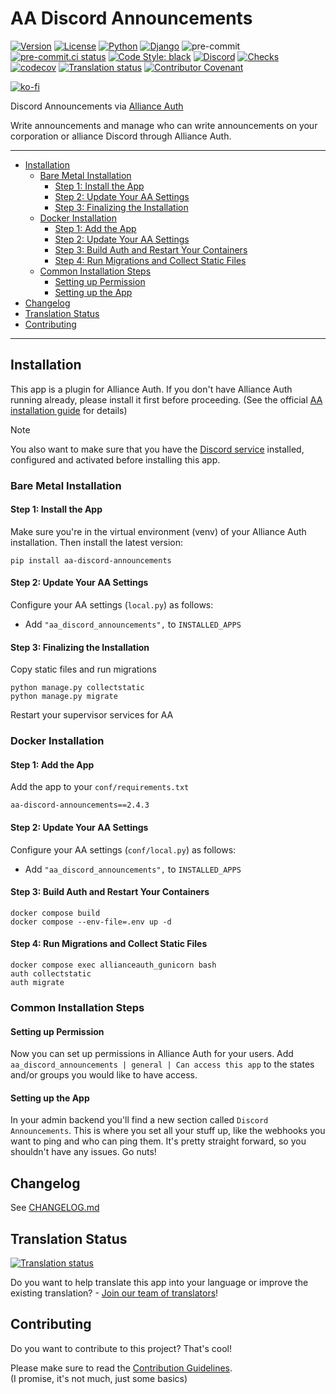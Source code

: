 # AA Discord Announcements<a name="aa-discord-announcements"></a>

[![Version](https://img.shields.io/pypi/v/aa-discord-announcements?label=release)](https://pypi.org/project/aa-discord-announcements/)
[![License](https://img.shields.io/github/license/ppfeufer/aa-discord-announcements)](https://github.com/ppfeufer/aa-discord-announcements/blob/master/LICENSE)
[![Python](https://img.shields.io/pypi/pyversions/aa-discord-announcements)](https://pypi.org/project/aa-discord-announcements/)
[![Django](https://img.shields.io/pypi/djversions/aa-discord-announcements?label=django)](https://pypi.org/project/aa-discord-announcements/)
![pre-commit](https://img.shields.io/badge/pre--commit-enabled-brightgreen?logo=pre-commit&logoColor=white)
[![pre-commit.ci status](https://results.pre-commit.ci/badge/github/ppfeufer/aa-discord-announcements/master.svg)](https://results.pre-commit.ci/latest/github/ppfeufer/aa-discord-announcements/master)
[![Code Style: black](https://img.shields.io/badge/code%20style-black-000000.svg)](http://black.readthedocs.io/en/latest/)
[![Discord](https://img.shields.io/discord/790364535294132234?label=discord)](https://discord.gg/zmh52wnfvM)
[![Checks](https://github.com/ppfeufer/aa-discord-announcements/actions/workflows/automated-checks.yml/badge.svg)](https://github.com/ppfeufer/aa-discord-announcements/actions/workflows/automated-checks.yml)
[![codecov](https://codecov.io/gh/ppfeufer/aa-discord-announcements/branch/master/graph/badge.svg?token=9I6HQB6W6J)](https://codecov.io/gh/ppfeufer/aa-discord-announcements)
[![Translation status](https://weblate.ppfeufer.de/widget/alliance-auth-apps/aa-discord-announcements/svg-badge.svg)](https://weblate.ppfeufer.de/engage/alliance-auth-apps/)
[![Contributor Covenant](https://img.shields.io/badge/Contributor%20Covenant-2.1-4baaaa.svg)](https://github.com/ppfeufer/aa-discord-announcements/blob/master/CODE_OF_CONDUCT.md)

[![ko-fi](https://ko-fi.com/img/githubbutton_sm.svg)](https://ko-fi.com/N4N8CL1BY)

Discord Announcements via [Alliance Auth](https://gitlab.com/allianceauth/allianceauth)

Write announcements and manage who can write announcements on your corporation or
alliance Discord through Alliance Auth.

______________________________________________________________________

<!-- mdformat-toc start --slug=github --maxlevel=6 --minlevel=2 -->

- [Installation](#installation)
  - [Bare Metal Installation](#bare-metal-installation)
    - [Step 1: Install the App](#step-1-install-the-app)
    - [Step 2: Update Your AA Settings](#step-2-update-your-aa-settings)
    - [Step 3: Finalizing the Installation](#step-3-finalizing-the-installation)
  - [Docker Installation](#docker-installation)
    - [Step 1: Add the App](#step-1-add-the-app)
    - [Step 2: Update Your AA Settings](#step-2-update-your-aa-settings-1)
    - [Step 3: Build Auth and Restart Your Containers](#step-3-build-auth-and-restart-your-containers)
    - [Step 4: Run Migrations and Collect Static Files](#step-4-run-migrations-and-collect-static-files)
  - [Common Installation Steps](#common-installation-steps)
    - [Setting up Permission](#setting-up-permission)
    - [Setting up the App](#setting-up-the-app)
- [Changelog](#changelog)
- [Translation Status](#translation-status)
- [Contributing](#contributing)

<!-- mdformat-toc end -->

______________________________________________________________________

## Installation<a name="installation"></a>

This app is a plugin for Alliance Auth. If you don't have Alliance Auth running already,
please install it first before proceeding.
(See the official [AA installation guide](https://allianceauth.readthedocs.io/en/latest/installation/allianceauth.html) for details)

> [!NOTE]
>
> You also want to make sure that you have the
> [Discord service](https://allianceauth.readthedocs.io/en/latest/features/services/discord.html)
> installed, configured and activated before installing this app.

### Bare Metal Installation<a name="bare-metal-installation"></a>

#### Step 1: Install the App<a name="step-1-install-the-app"></a>

Make sure you're in the virtual environment (venv) of your Alliance Auth installation.
Then install the latest version:

```shell
pip install aa-discord-announcements
```

#### Step 2: Update Your AA Settings<a name="step-2-update-your-aa-settings"></a>

Configure your AA settings (`local.py`) as follows:

- Add `"aa_discord_announcements",` to `INSTALLED_APPS`

#### Step 3: Finalizing the Installation<a name="step-3-finalizing-the-installation"></a>

Copy static files and run migrations

```shell
python manage.py collectstatic
python manage.py migrate
```

Restart your supervisor services for AA

### Docker Installation<a name="docker-installation"></a>

#### Step 1: Add the App<a name="step-1-add-the-app"></a>

Add the app to your `conf/requirements.txt`

```text
aa-discord-announcements==2.4.3
```

#### Step 2: Update Your AA Settings<a name="step-2-update-your-aa-settings-1"></a>

Configure your AA settings (`conf/local.py`) as follows:

- Add `"aa_discord_announcements",` to `INSTALLED_APPS`

#### Step 3: Build Auth and Restart Your Containers<a name="step-3-build-auth-and-restart-your-containers"></a>

```shell
docker compose build
docker compose --env-file=.env up -d
```

#### Step 4: Run Migrations and Collect Static Files<a name="step-4-run-migrations-and-collect-static-files"></a>

```shell
docker compose exec allianceauth_gunicorn bash
auth collectstatic
auth migrate
```

### Common Installation Steps<a name="common-installation-steps"></a>

#### Setting up Permission<a name="setting-up-permission"></a>

Now you can set up permissions in Alliance Auth for your users.
Add `aa_discord_announcements | general | Can access this app` to the states and/or
groups you would like to have access.

#### Setting up the App<a name="setting-up-the-app"></a>

In your admin backend you'll find a new section called `Discord Announcements`.
This is where you set all your stuff up, like the webhooks you want to ping and who
can ping them. It's pretty straight forward, so you shouldn't have any issues. Go nuts!

## Changelog<a name="changelog"></a>

See [CHANGELOG.md](https://github.com/ppfeufer/aa-discord-announcements/blob/master/CHANGELOG.md)

## Translation Status<a name="translation-status"></a>

[![Translation status](https://weblate.ppfeufer.de/widget/alliance-auth-apps/aa-discord-announcements/multi-auto.svg)](https://weblate.ppfeufer.de/engage/alliance-auth-apps/)

Do you want to help translate this app into your language or improve the existing
translation? - [Join our team of translators][weblate engage]!

## Contributing<a name="contributing"></a>

Do you want to contribute to this project? That's cool!

Please make sure to read the [Contribution Guidelines].\
(I promise, it's not much, just some basics)

<!-- Links -->

[contribution guidelines]: https://github.com/ppfeufer/aa-discord-announcements/blob/master/CONTRIBUTING.md "Contribution Guidelines"
[weblate engage]: https://weblate.ppfeufer.de/engage/alliance-auth-apps/ "Weblate Translations"
